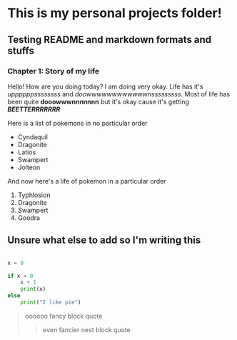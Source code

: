 # This is my personal projects folder!
## Testing README and markdown formats and stuffs
### Chapter 1: Story of my life

Hello! How are you doing today? I am doing very okay. Life has it's *uppppppssssssss* and *doowwwwwwwwwwwwnsssssssss*. Most of life has been quite **dooowwwnnnnnnn** but it's okay cause it's getting ***BEETTERRRRRRR***

Here is a list of pokemons in no particular order
- Cyndaquil
- Dragonite
- Latios
- Swampert
- Jolteon

And now here's a life of pokemon in a particular order
1. Typhlosion
2. Dragonite
3. Swampert
4. Goodra

## Unsure what else to add so I'm writing this

```python

x = 0

if x = 0
	x + 1
	print(x)
else 
	print("I like pie")

```

> oooooo fancy block quote
>> even fancier nest block quote
